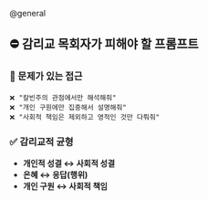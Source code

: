 @general
## ⛔ 감리교 목회자가 피해야 할 프롬프트

### 🔸 문제가 있는 접근

```
❌ "칼빈주의 관점에서만 해석해줘"
❌ "개인 구원에만 집중해서 설명해줘"
❌ "사회적 책임은 제외하고 영적인 것만 다뤄줘"
```

### ✅ 감리교적 균형

- **개인적 성결 ↔ 사회적 성결**
- **은혜 ↔ 응답(행위)**
- **개인 구원 ↔ 사회적 책임**
